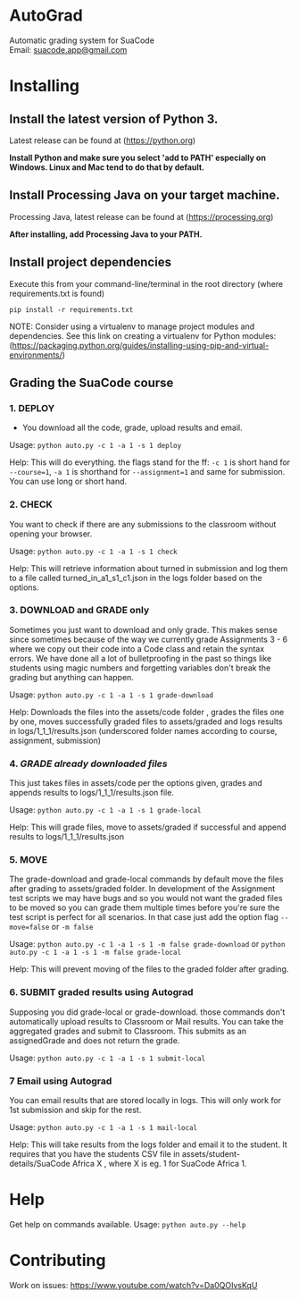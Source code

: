# AutoGrad
Automatic grading system for SuaCode   
Email: suacode.app@gmail.com
 
 
# Installing

## Install the latest version of Python 3. 
Latest release can be found at (https://python.org)

**Install Python and make sure you select 'add to PATH' especially on Windows. Linux and Mac tend to do that by default.**

## Install Processing Java on your target machine. 
Processing Java, latest release can be found at (https://processing.org)

**After installing, add Processing Java to your PATH.**

## Install project dependencies
Execute this from your command-line/terminal in the root directory (where requirements.txt is found)

```pip install -r requirements.txt```

NOTE: Consider using a virtualenv to manage project modules and dependencies. See this link on creating a virtualenv for Python modules: (https://packaging.python.org/guides/installing-using-pip-and-virtual-environments/)

## Grading the SuaCode course

### 1. DEPLOY
- You download all the code, grade, upload results and email.

Usage: `python auto.py -c 1 -a 1 -s 1 deploy`

Help: This will do everything. the flags stand for the ff:
`-c 1` is short hand for `--course=1`, `-a 1` is shorthand for `--assignment=1` and same for submission. You can use long or short hand. 

### 2. CHECK
You want to check if there are any submissions to the classroom without opening your browser.

Usage: `python auto.py -c 1 -a 1 -s 1 check`

Help: This will retrieve information about turned in submission and log them to a file called turned_in_a1_s1_c1.json in the logs folder based on the options.

### 3. DOWNLOAD and GRADE only
Sometimes you just want to download and only grade. This makes sense since sometimes because of the way we currently grade Assignments 3 - 6 where we copy out their code into a Code class and retain the syntax errors.
We have done all a lot of bulletproofing in the past so things like students using magic numbers and forgetting variables don't break the grading but anything can happen.

Usage: `python auto.py -c 1 -a 1 -s 1 grade-download`

Help: Downloads the files into the assets/code folder , grades the files one by one, moves successfully graded files to assets/graded and logs results in logs/1_1_1/results.json (underscored folder names according to course, assignment, submission)

### 4. *GRADE already downloaded files*
This just takes files in assets/code per the options given, grades and appends results to logs/1_1_1/results.json file.

Usage: `python auto.py -c 1 -a 1 -s 1 grade-local`

Help: This will grade files, move to assets/graded if successful and append results to logs/1_1_1/results.json

### 5. MOVE
The grade-download and grade-local commands by default move the files after grading to assets/graded folder. In development of the Assignment test scripts we may have bugs and so you would not want the graded files to be moved so you can grade them multiple times before you're sure the test script is perfect for all scenarios. In that case just add the option flag `--move=false` or `-m false`

Usage: `python auto.py -c 1 -a 1 -s 1 -m false grade-download` or  `python auto.py -c 1 -a 1 -s 1 -m false grade-local`

Help: This will prevent moving of the files to the graded folder after grading.

### 6. SUBMIT graded results using Autograd
Supposing you did grade-local or grade-download. those commands don't automatically upload results to Classroom or Mail results. You can take the aggregated grades and submit to Classroom. This submits as an assignedGrade and does not return the grade.

Usage: `python auto.py -c 1 -a 1 -s 1 submit-local`

### 7 Email using Autograd
You can email results that are stored locally in logs. This will only work for 1st submission and skip for the rest.

Usage: `python auto.py -c 1 -a 1 -s 1 mail-local`

Help: This will take results from the logs folder and email it to the student.
It requires that you have the students CSV file in assets/student-details/SuaCode Africa X , where X is eg. 1 for SuaCode Africa 1.

# Help
Get help on commands available.
Usage: `python auto.py --help`

# Contributing 
Work on issues: https://www.youtube.com/watch?v=Da0QOIvsKqU

